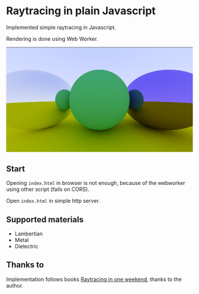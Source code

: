 # Raytracing in plain Javascript

Implemented simple raytracing in Javascript.

Rendering is done using Web Worker.

![result render](.img/screen.png "Result render")

## Start

Opening `index.html` in browser is not enough, because of the webworker using other script (fails on CORS).

Open `index.html` in simple http server.

## Supported materials

- Lambertian
- Metal
- Dielectric

## Thanks to

Implementation follows books [Raytracing in one weekend](https://raytracing.github.io/), thanks to the author.
